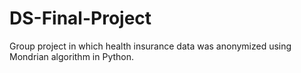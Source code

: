 # DS-Final-Project
Group project in which health insurance data was anonymized using Mondrian algorithm in Python. 

